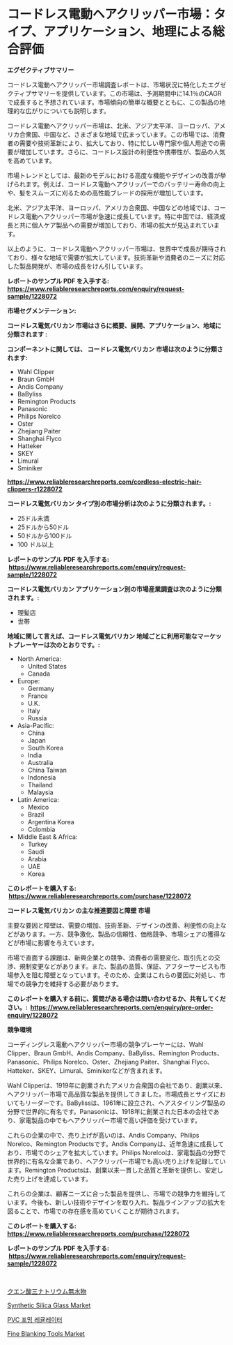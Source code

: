 <p><h1>コードレス電動ヘアクリッパー市場：タイプ、アプリケーション、地理による総合評価</h1></p><p><strong>エグゼクティブサマリー</strong></p>
<p><p>コードレス電動ヘアクリッパー市場調査レポートは、市場状況に特化したエグゼクティブサマリーを提供しています。この市場は、予測期間中に14.1％のCAGRで成長すると予想されています。市場傾向の簡単な概要とともに、この製品の地理的な広がりについても説明します。</p><p>コードレス電動ヘアクリッパー市場は、北米、アジア太平洋、ヨーロッパ、アメリカ合衆国、中国など、さまざまな地域で広まっています。この市場では、消費者の需要や技術革新により、拡大しており、特に忙しい専門家や個人用途での需要が増加しています。さらに、コードレス設計の利便性や携帯性が、製品の人気を高めています。</p><p>市場トレンドとしては、最新のモデルにおける高度な機能やデザインの改善が挙げられます。例えば、コードレス電動ヘアクリッパーでのバッテリー寿命の向上や、髪をスムーズに刈るための高性能ブレードの採用が増加しています。</p><p>北米、アジア太平洋、ヨーロッパ、アメリカ合衆国、中国などの地域では、コードレス電動ヘアクリッパー市場が急速に成長しています。特に中国では、経済成長と共に個人ケア製品への需要が増加しており、市場の拡大が見込まれています。</p><p>以上のように、コードレス電動ヘアクリッパー市場は、世界中で成長が期待されており、様々な地域で需要が拡大しています。技術革新や消費者のニーズに対応した製品開発が、市場の成長をけん引しています。</p></p>
<p><strong>レポートのサンプル PDF を入手する: <a href="https://www.reliableresearchreports.com/enquiry/request-sample/1228072">https://www.reliableresearchreports.com/enquiry/request-sample/1228072</a></strong></p>
<p><strong>市場セグメンテーション:</strong></p>
<p><strong> コードレス電気バリカン 市場はさらに概要、展開、アプリケーション、地域に分類されます :</strong></p>
<p><strong>コンポーネントに関しては、 コードレス電気バリカン 市場は次のように分類されます: &nbsp;</strong></p>
<p><ul><li>Wahl Clipper</li><li>Braun GmbH</li><li>Andis Company</li><li>BaByliss</li><li>Remington Products</li><li>Panasonic</li><li>Philips Norelco</li><li>Oster</li><li>Zhejiang Paiter</li><li>Shanghai Flyco</li><li>Hatteker</li><li>SKEY</li><li>Limural</li><li>Sminiker</li></ul></p>
<p><strong><a href="https://www.reliableresearchreports.com/cordless-electric-hair-clippers-r1228072">https://www.reliableresearchreports.com/cordless-electric-hair-clippers-r1228072</a></strong></p>
<p><strong> コードレス電気バリカン タイプ別の市場分析は次のように分類されます。:</strong></p>
<p><ul><li>25ドル未満</li><li>25ドルから50ドル</li><li>50ドルから100ドル</li><li>100 ドル以上</li></ul></p>
<p><strong>レポートのサンプル PDF を入手する: &nbsp;<a href="https://www.reliableresearchreports.com/enquiry/request-sample/1228072">https://www.reliableresearchreports.com/enquiry/request-sample/1228072</a></strong></p>
<p><strong> コードレス電気バリカン アプリケーション別の市場産業調査は次のように分類されます。:</strong></p>
<p><ul><li>理髪店</li><li>世帯</li></ul></p>
<p><strong>地域に関して言えば、コードレス電気バリカン 地域ごとに利用可能なマーケットプレーヤーは次のとおりです。:</strong></p>
<p><ul>
    <li>
        North America:
        <ul>
            <li>United States</li>
            <li>Canada</li>
        </ul>
    </li>
    <li>
        Europe:
        <ul>
            <li>Germany</li>
            <li>France</li>
            <li>U.K.</li>
            <li>Italy</li>
            <li>Russia</li>
        </ul>
    </li>
    <li>
        Asia-Pacific:
        <ul>
            <li>China</li>
            <li>Japan</li>
            <li>South Korea</li>
            <li>India</li>
            <li>Australia</li>
            <li>China Taiwan</li>
            <li>Indonesia</li>
            <li>Thailand</li>
            <li>Malaysia</li>
        </ul>
    </li>
    <li>
        Latin America:
        <ul>
            <li>Mexico</li>
            <li>Brazil</li>
            <li>Argentina Korea</li>
            <li>Colombia</li>
        </ul>
    </li>
    <li>
        Middle East & Africa:
        <ul>
            <li>Turkey</li>
            <li>Saudi</li>
            <li>Arabia</li>
            <li>UAE</li>
            <li>Korea</li>
        </ul>
    </li>
    </ul></p>
<p><strong>このレポートを購入する: &nbsp;<a href="https://www.reliableresearchreports.com/purchase/1228072">https://www.reliableresearchreports.com/purchase/1228072</a></strong></p>
<p><strong>コードレス電気バリカン の主な推進要因と障壁 市場</strong></p>
<p><p>主要な要因と障壁は、需要の増加、技術革新、デザインの改善、利便性の向上などがあります。一方、競争激化、製品の信頼性、価格競争、市場シェアの獲得などが市場に影響を与えています。</p><p>市場で直面する課題は、新興企業との競争、消費者の需要変化、取引先との交渉、規制変更などがあります。また、製品の品質、保証、アフターサービスも市場参入を阻む障壁となっています。そのため、企業はこれらの要因に対処し、市場での競争力を維持する必要があります。</p></p>
<p><strong>このレポートを購入する前に、質問がある場合は問い合わせるか、共有してください。:&nbsp; <a href="https://www.reliableresearchreports.com/enquiry/pre-order-enquiry/1228072">https://www.reliableresearchreports.com/enquiry/pre-order-enquiry/1228072</a></strong></p>
<p><strong>競争環境</strong></p>
<p><p>コーディングレス電動ヘアクリッパー市場の競争プレーヤーには、Wahl Clipper、Braun GmbH、Andis Company、BaByliss、Remington Products、Panasonic、Philips Norelco、Oster、Zhejiang Paiter、Shanghai Flyco、Hatteker、SKEY、Limural、Sminikerなどが含まれます。</p><p>Wahl Clipperは、1919年に創業されたアメリカ合衆国の会社であり、創業以来、ヘアクリッパー市場で高品質な製品を提供してきました。市場成長とサイズにおいてもリーダーです。BaBylissは、1961年に設立され、ヘアスタイリング製品の分野で世界的に有名です。Panasonicは、1918年に創業された日本の会社であり、家電製品の中でもヘアクリッパー市場で高い評価を受けています。</p><p>これらの企業の中で、売り上げが高いのは、Andis Company、Philips Norelco、Remington Productsです。Andis Companyは、近年急速に成長しており、市場でのシェアを拡大しています。Philips Norelcoは、家電製品の分野で世界的に有名な企業であり、ヘアクリッパー市場でも高い売り上げを記録しています。Remington Productsは、創業以来一貫した品質と革新を提供し、安定した売り上げを達成しています。</p><p>これらの企業は、顧客ニーズに合った製品を提供し、市場での競争力を維持しています。今後も、新しい技術やデザインを取り入れ、製品ラインアップの拡大を図ることで、市場での存在感を高めていくことが期待されます。</p></p>
<p><strong>このレポートを購入する: &nbsp; <a href="https://www.reliableresearchreports.com/purchase/1228072">https://www.reliableresearchreports.com/purchase/1228072</a></strong></p>
<p><strong>レポートのサンプル PDF を入手する: &nbsp;<a href="https://www.reliableresearchreports.com/enquiry/request-sample/1228072">https://www.reliableresearchreports.com/enquiry/request-sample/1228072</a></strong><strong></strong></p>
<p>&nbsp;</p>
<p><p><a href="https://medium.com/@josuehezog2023/%E3%83%88%E3%83%AA%E3%83%8A%E3%83%88%E3%83%AA%E3%82%A6%E3%83%A0%E3%82%AF%E3%82%A8%E3%83%B3%E9%85%B8%E7%84%A1%E6%B0%B4%E7%89%A9%E5%B8%82%E5%A0%B4%E8%A6%8F%E6%A8%A1-%E5%B8%82%E5%A0%B4%E5%B1%95%E6%9C%9B%E3%81%A8%E5%B8%82%E5%A0%B4%E4%BA%88%E6%B8%AC-2024%E5%B9%B4%E3%81%8B%E3%82%892031%E5%B9%B4-10843ddfaaed">クエン酸三ナトリウム無水物</a></p><p><a href="https://www.linkedin.com/pulse/synthetic-silica-glass-market-analysis-examines-its-scope-growth-4bugf?trackingId=t5gZ%2BuwRsnjOko28qp7JFg%3D%3D">Synthetic Silica Glass Market</a></p><p><a href="https://medium.com/@christianlarkinus/pvc-%EB%B0%9C%ED%8F%AC-%EC%A1%B0%EC%A0%88%EC%A0%9C-%EC%8B%9C%EC%9E%A5-%EB%B3%B4%EA%B3%A0%EC%84%9C%EB%8A%94-%EC%9D%B4-%EC%8B%9C%EC%9E%A5%EC%9D%98-%EC%B5%9C%EC%8B%A0-%ED%8A%B8%EB%A0%8C%EB%93%9C%EC%99%80-%EC%84%B1%EC%9E%A5-%EA%B8%B0%ED%9A%8C%EB%A5%BC-%EB%B3%B4%EC%97%AC%EC%A4%8D%EB%8B%88%EB%8B%A4-91c8bf55fb05">PVC 포밍 레귤레이터</a></p><p><a href="https://www.linkedin.com/pulse/fine-blanking-tools-market-size-furnishes-valuable-information-thvxf?trackingId=HtnJ2xAOcERcD%2Bs0PTsbPw%3D%3D">Fine Blanking Tools Market</a></p></p>